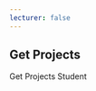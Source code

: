 ```yaml
---
lecturer: false
---
```


<h2 id="create-project" class="student-view">Get Projects</h2>

Get Projects Student
